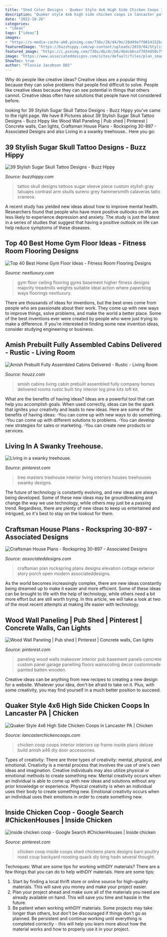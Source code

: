 ```yaml
---
title: "Shed Color Designs - Quaker Style 4x6 High Side Chicken Coops In Lancaster Pa"
description: "Quaker style 4x6 high side chicken coops in lancaster pa"
date: "2022-10-26"
categories:
- "ideas"
tags: ["ideas"]
images:
- "https://s-media-cache-ak0.pinimg.com/736x/28/d4/9e/28d49e7f0014152ba8f36cb8d0cc552a.jpg"
featuredImage: "https://buzzhippy.com/wp-content/uploads/2019/04/Stylish-Sugar-Skull-Tattoo-Designs4.jpg"
featured_image: "https://i.pinimg.com/736x/4b/dc/b6/4bdcb6ca77654d50cf98a9d802f9392f--tree-house-masters-the-treehouse.jpg"
image: "https://www.associateddesigns.com/sites/default/files/plan_images/main/house_plan_photo_rockspring_30-897_front_exterior.jpg"
ShowToc: true
author: "Flossie Jacobson DDS"
---
```



Why do people like creative ideas?
Creative ideas are a popular thing because they can solve problems that people find difficult to solve. People like creative ideas because they can see potential in things that others cannot. Creative ideas often have solutions that people have not considered before.

	

		
looking for 39 Stylish Sugar Skull Tattoo Designs - Buzz Hippy you've came to the right page. We have 8 Pictures about 39 Stylish Sugar Skull Tattoo Designs - Buzz Hippy like Wood Wall Paneling | Pub shed | Pinterest | Concrete walls, Can lights, Craftsman House Plans - Rockspring 30-897 - Associated Designs and also Living in a swanky treehouse.. Here you go:
		
    
## 39 Stylish Sugar Skull Tattoo Designs - Buzz Hippy

<img loading=lazy src="https://buzzhippy.com/wp-content/uploads/2019/04/Stylish-Sugar-Skull-Tattoo-Designs4.jpg" onerror="this.onerror=null;this.src='https://tse3.mm.bing.net/th?id=OIP.nDII4Nl5O8vi9nbnhWK6NAHaHa&amp;pid=15.1';" alt="39 Stylish Sugar Skull Tattoo Designs - Buzz Hippy">

_Source: buzzhippy.com_

>tattoo skull designs tattoos sugar sleeve piece custom stylish gray tatuajes contrast arm skulls sureno grey hammersmith calaveras tatto craneos. 

	

A recent study has yielded new ideas about how to improve mental health. Researchers found that people who have more positive outlooks on life are less likely to experience depression and anxiety. The study is just the latest in a series of studies that suggest that having a positive outlook on life can help reduce symptoms of these diseases.

    
## Top 40 Best Home Gym Floor Ideas - Fitness Room Flooring Designs

<img loading=lazy src="http://nextluxury.com/wp-content/uploads/home-gym-floorings.jpg" onerror="this.onerror=null;this.src='https://tse1.mm.bing.net/th?id=OIP.DrV8Vo-KTPBhHhy0O2ZF5wAAAA&amp;pid=15.1';" alt="Top 40 Best Home Gym Floor Ideas - Fitness Room Flooring Designs">

_Source: nextluxury.com_

>gym floor ceiling flooring gyms basement higher fitness designs majority treadmills weights suitable ideal action where paperblog ways floorings nextluxury. 

	

There are thousands of ideas for inventions, but the best ones come from people who are passionate about their work. They come up with new ways to improve things, solve problems, and make the world a better place. Some of the best inventions ever were created by people who were just trying to make a difference. If you're interested in finding some new invention ideas, consider studying engineering or business.

    
## Amish Prebuilt Fully Assembled Cabins Delivered - Rustic - Living Room

<img loading=lazy src="https://st.hzcdn.com/simgs/19e1505d02261204_4-9647/rustic-living-room.jpg" onerror="this.onerror=null;this.src='https://tse3.mm.bing.net/th?id=OIP.QDEE8cK0TPMsekWkaA8gwwHaE7&amp;pid=15.1';" alt="Amish Prebuilt Fully Assembled Cabins Delivered - Rustic - Living Room">

_Source: houzz.com_

>amish cabins living cabin prebuilt assembled fully company homes delivered rooms rustic built tiny interior log pine kits loft kit. 

	

What are the benefits of having ideas?
Ideas are a powerful tool that can help you accomplish goals. When used correctly, ideas can be the spark that ignites your creativity and leads to new ideas. Here are some of the benefits of having ideas: 
-You can come up with new ways to do something. 
-You can come up with different solutions to problems. 
-You can develop new strategies for sales or marketing. 
-You can create new products or services.

    
## Living In A Swanky Treehouse.

<img loading=lazy src="https://i.pinimg.com/736x/4b/dc/b6/4bdcb6ca77654d50cf98a9d802f9392f--tree-house-masters-the-treehouse.jpg" onerror="this.onerror=null;this.src='https://tse4.mm.bing.net/th?id=OIP.avmPbpxSMs8SXsyAuDervgHaE6&amp;pid=15.1';" alt="Living in a swanky treehouse.">

_Source: pinterest.com_

>tree masters treehouse interior living interiors houses treehouses swanky designs. 

	

The future of technology is constantly evolving, and new ideas are always being developed. Some of these new ideas may be groundbreaking and change the way we use technology, while others may just be a passing trend. Regardless, there are plenty of new ideas to keep us entertained and intrigued, so it's best to stay on the lookout for them.

    
## Craftsman House Plans - Rockspring 30-897 - Associated Designs

<img loading=lazy src="https://www.associateddesigns.com/sites/default/files/plan_images/main/house_plan_photo_rockspring_30-897_front_exterior.jpg" onerror="this.onerror=null;this.src='https://tse1.mm.bing.net/th?id=OIP.V14mU3Db5E_qimR0LPdaqQHaE7&amp;pid=15.1';" alt="Craftsman House Plans - Rockspring 30-897 - Associated Designs">

_Source: associateddesigns.com_

>craftsman plan rockspring plans designs elevation cottage exterior story porch open modern associateddesigns. 

	

As the world becomes increasingly complex, there are new ideas constantly being dreamed up to make it easier and more efficient. Some of these ideas can be brought to life with the help of technology, while others need a bit more effort but are still worth trying. In this article, we will take a look at two of the most recent attempts at making life easier with technology.

    
## Wood Wall Paneling | Pub Shed | Pinterest | Concrete Walls, Can Lights

<img loading=lazy src="https://s-media-cache-ak0.pinimg.com/736x/28/d4/9e/28d49e7f0014152ba8f36cb8d0cc552a.jpg" onerror="this.onerror=null;this.src='https://tse1.mm.bing.net/th?id=OIP.MISFiYbmdQj4s_OUp_fnBgHaLJ&amp;pid=15.1';" alt="Wood Wall Paneling | Pub shed | Pinterest | Concrete walls, Can lights">

_Source: pinterest.com_

>paneling wood walls makeover interior pub basement panels concrete custom panel garage panelling floors wainscoting decor custommade painted batten wooden. 

	

Creative ideas can be anything from new recipes to creating a new design for a website. Whatever your idea, don't be afraid to take on it. Plus, with some creativity, you may find yourself in a much better position to succeed.

    
## Quaker Style 4x6 High Side Chicken Coops In Lancaster PA | Chicken

<img loading=lazy src="https://www.lancasterchickencoops.com/images/interiors/interior-5.jpg" onerror="this.onerror=null;this.src='https://tse4.mm.bing.net/th?id=OIP.tOloR5J3nWHNvTOGr0cg6wHaLH&amp;pid=15.1';" alt="Quaker Style 4x6 High Side Chicken Coops in Lancaster PA | Chicken">

_Source: lancasterchickencoops.com_

>chicken coop coops interior interiors op frame inside plans deluxe build amish a46 diy door accessories. 

	

Types of creativity: There are three types of creativity: mental, physical, and emotional.
Creativity is a mental process that involves the use of one's own ideas and imagination. Creative individuals may also utilize physical or emotional methods to create something new. Mental creativity occurs when an individual is able to come up with new ideas and solutions without any prior knowledge or experience. Physical creativity is when an individual uses their body to create something new. Emotional creativity occurs when an individual uses their emotions in order to create something new.

    
## Inside Chicken Coop - Google Search #ChickenHouses | Inside Chicken

<img loading=lazy src="https://i.pinimg.com/originals/9b/93/78/9b93786bf5e0925af01c0af092e2fad0.jpg" onerror="this.onerror=null;this.src='https://tse4.mm.bing.net/th?id=OIP.zNNxNubKM91F7JM7JVfs6QHaJ4&amp;pid=15.1';" alt="inside chicken coop - Google Search #ChickenHouses | Inside chicken">

_Source: pinterest.com_

>chicken coop inside coops shed chickens plans designs barn poultry roost coup backyard roosting quack diy bing hadn several thought. 

	

Techniques: What are some tips for working withDIY materials?
There are a few things that you can do to help withDIY materials. Here are some tips: 
1. Start by finding a local thrift store or online source for high-quality materials. This will save you money and make your project easier. 
2. Plan your project ahead and make sure all of the materials you need are already available on hand. This will save you time and hassle in the future. 
3. Be patient when working withDIY materials. Some projects may take longer than others, but don't be discouraged if things don't go as planned. Be persistent and continue working until everything is completed correctly - this will help you learn more about how the material works and how to properly use it in your project.

